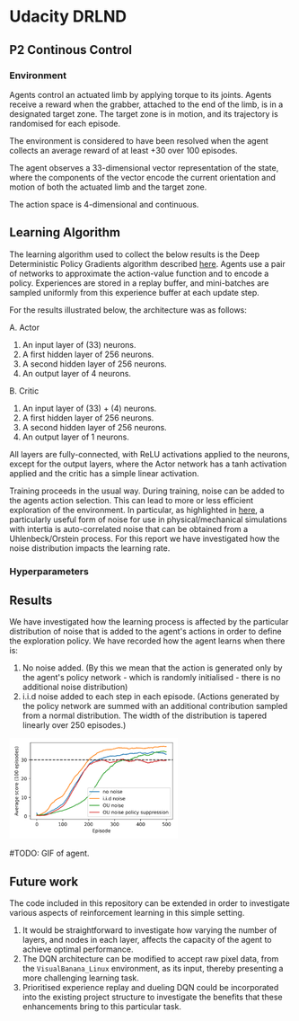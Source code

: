 # Udacity DRLND
## P2 Continous Control

### Environment

Agents control an actuated limb by applying torque to its joints. Agents
receive a reward when the grabber, attached to the end of the limb, is in a
designated target zone. The target zone is in motion, and its trajectory is
randomised for each episode.

The environment is considered to have been resolved when the agent collects an average reward of at least +30 over 100 episodes.

The agent observes a 33-dimensional vector representation of the state, where
the components of the vector encode the current orientation and motion of both
the actuated limb and the target zone.

The action space is 4-dimensional and continuous.

## Learning Algorithm

The learning algorithm used to collect the below results is the Deep Deterministic
Policy Gradients algorithm described [here](https://arxiv.org/pdf/1509.02971.pdf).
Agents use a pair of networks to approximate the action-value function and to
encode a policy. Experiences are stored in a replay buffer, and mini-batches are sampled uniformly from this experience buffer at each update step.



For the results illustrated below, the architecture was as follows:

A. Actor
1. An input layer of (33) neurons.
2. A first hidden layer of 256 neurons.
3. A second hidden layer of 256 neurons.
4. An output layer of 4 neurons.

B. Critic
1. An input layer of (33) + (4) neurons.
2. A first hidden layer of 256 neurons.
3. A second hidden layer of 256 neurons.
4. An output layer of 1 neurons.

All layers are fully-connected, with ReLU activations applied to the neurons, except
for the output layers, where the Actor network has a tanh activation applied and
the critic has a simple linear activation.

Training proceeds in the usual way. During training, noise can be added to the agents
action selection. This can lead to more or less efficient exploration of the environment. 
In particular, as highlighted in [here](https://arxiv.org/pdf/1509.02971.pdf), 
a particularly useful form of noise for use in physical/mechanical simulations
with intertia is auto-correlated noise that can be obtained from a 
Uhlenbeck/Orstein process. For this report we have investigated how the noise 
distribution impacts the learning rate. 

### Hyperparameters


## Results

We have investigated how the learning process is affected by the particular
distribution of noise that is added to the agent's actions in order to define
the exploration policy. We have recorded how the agent learns when there is:

1. No noise added. (By this we mean that the action is generated only by the agent's policy network - which is randomly initialised - there is no additional noise distribution)
2. i.i.d noise added to each step in each episode. (Actions generated by the policy network are summed with an additional contribution sampled from a normal distribution. The width of the distribution is tapered linearly over 250 episodes.)

<img src = "./resources/comparison.png" width="300"/>

#TODO: GIF of agent.

## Future work

The code included in this repository can be extended in order to investigate
various aspects of reinforcement learning in this simple setting. 

1) It would be straightforward to investigate how varying the number of layers, 
and nodes in each layer, affects the capacity of the agent to achieve optimal performance.
2) The DQN architecture can be modified to accept raw pixel data, from the `VisualBanana_Linux`
environment, as its input, thereby presenting a more challenging learning task.
3) Prioritised experience replay and dueling DQN could be incorporated into the
existing project structure to investigate the benefits that these enhancements bring
to this particular task.